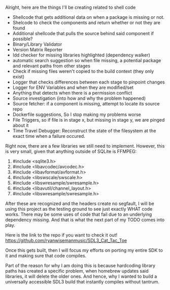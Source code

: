 Alright, here are the things I'll be creating related to shell code
- Shellcode that gets additional data on when a package is missing or not.
- Shelcode to check the components and return whether or not they are found
- Additional shellcode that pulls the source behind said component if possible?
- Binary/Library Validator
- Version Matrix Reporter
- ldd checker for missing libraries highlighted (dependency walker)
- automatic search suggestion so when file missing, a potential package and relevant paths from other stages
- Check if missing files weren't copied to the build context (they only exist)
- Logger that checks differences between each stage to pinpoint changes
- Logger for ENV Variables and when they are modified/set
- Anything that detects when there is a permission conflict
- Source investigation (into how and why the problem happened)
- Source fetcher: if a component is missing, attempt to locate its source repo
- Dockerfile suggestions, So I stop making my problems worse
- File Triggers, so if file is in stage x, but missing in stage y, we are pinged about it
- Time Travel Debugger: Reconstruct the state of the filesystem at the exact time when a failure occured.




Right now, there are a few libraries we still need to implement. However,
this is very small, given that anything outside of SQLite is FFMPEG:
1. #include <sqlite3.h>
2. #include <libavcodec/avcodec.h>
3. #include <libavformat/avformat.h>
4. #include <libswscale/swscale.h>
5. #include <libswresample/swresample.h>
6. #include <libavutil/channel_layout.h>
7. #include <libswresample/swresample.h>

After these are recognized and the headers create no segfault, I will
be using this project as the testing ground to see just exactly WHAT code
works. There may be some uses of code that fail due to an underlying
dependency missing. And that is what the next part of my TODO comes into
play. 

Here is the link to the repo if you want to check it out!
https://github.com/ryanwisemanmusic/SDL3_Cat_Tac_Toe


Once this gets built, then I will focus my efforts on porting my entire
SDK to it and making sure that code compiles.

Part of the reason for why I am doing this is because hardcoding library
paths has created a specific problem, when homebrew updates said libraries,
it will delete the older ones. And hence, why I wanted to build a 
universally accessible SDL3 build that instantly compiles without tantrum.